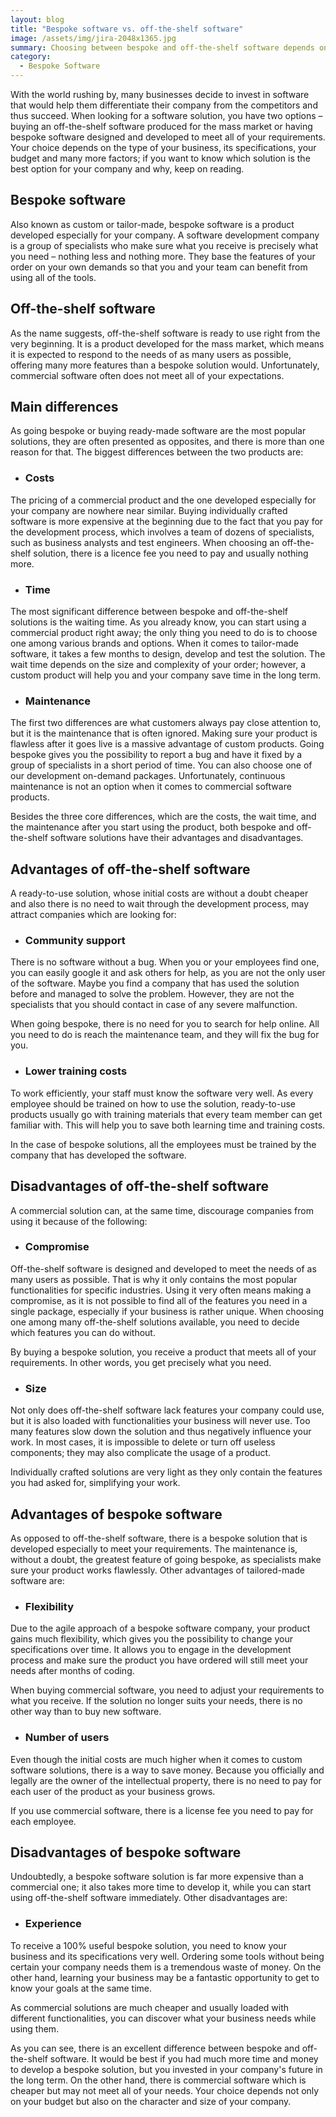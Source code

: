 ```yaml
---
layout: blog
title: "Bespoke software vs. off-the-shelf software"
image: /assets/img/jira-2048x1365.jpg
summary: Choosing between bespoke and off-the-shelf software depends on budget, business needs, and size. Bespoke offers customization and flexibility, while off-the-shelf provides immediate use and lower initial costs.
category:
  - Bespoke Software
---
```


With the world rushing by, many businesses decide to invest in software that would help them differentiate their company from the competitors and thus succeed. When looking for a software solution, you have two options – buying an off-the-shelf software produced for the mass market or having bespoke software designed and developed to meet all of your requirements. Your choice depends on the type of your business, its specifications, your budget and many more factors; if you want to know which solution is the best option for your company and why, keep on reading.

## Bespoke software
Also known as custom or tailor-made, bespoke software is a product developed especially for your company. A software development company is a group of specialists who make sure what you receive is precisely what you need – nothing less and nothing more. They base the features of your order on your own demands so that you and your team can benefit from using all of the tools.

## Off-the-shelf software
As the name suggests, off-the-shelf software is ready to use right from the very beginning. It is a product developed for the mass market, which means it is expected to respond to the needs of as many users as possible, offering many more features than a bespoke solution would. Unfortunately, commercial software often does not meet all of your expectations.

## Main differences
As going bespoke or buying ready-made software are the most popular solutions, they are often presented as opposites, and there is more than one reason for that. The biggest differences between the two products are:

- ### Costs
The pricing of a commercial product and the one developed especially for your company are nowhere near similar. Buying individually crafted software is more expensive at the beginning due to the fact that you pay for the development process, which involves a team of dozens of specialists, such as business analysts and test engineers. When choosing an off-the-shelf solution, there is a licence fee you need to pay and usually nothing more.

- ### Time
The most significant difference between bespoke and off-the-shelf solutions is the waiting time. As you already know, you can start using a commercial product right away; the only thing you need to do is to choose one among various brands and options. When it comes to tailor-made software, it takes a few months to design, develop and test the solution. The wait time depends on the size and complexity of your order; however, a custom product will help you and your company save time in the long term.

- ### Maintenance
The first two differences are what customers always pay close attention to, but it is the maintenance that is often ignored. Making sure your product is flawless after it goes live is a massive advantage of custom products. Going bespoke gives you the possibility to report a bug and have it fixed by a group of specialists in a short period of time. You can also choose one of our development on-demand packages. Unfortunately, continuous maintenance is not an option when it comes to commercial software products.

Besides the three core differences, which are the costs, the wait time, and the maintenance after you start using the product, both bespoke and off-the-shelf software solutions have their advantages and disadvantages.

## Advantages of off-the-shelf software
A ready-to-use solution, whose initial costs are without a doubt cheaper and also there is no need to wait through the development process, may attract companies which are looking for:

- ### Community support
There is no software without a bug. When you or your employees find one, you can easily google it and ask others for help, as you are not the only user of the software. Maybe you find a company that has used the solution before and managed to solve the problem. However, they are not the specialists that you should contact in case of any severe malfunction.

When going bespoke, there is no need for you to search for help online. All you need to do is reach the maintenance team, and they will fix the bug for you.

- ### Lower training costs
To work efficiently, your staff must know the software very well. As every employee should be trained on how to use the solution, ready-to-use products usually go with training materials that every team member can get familiar with. This will help you to save both learning time and training costs.

In the case of bespoke solutions, all the employees must be trained by the company that has developed the software.

## Disadvantages of off-the-shelf software
A commercial solution can, at the same time, discourage companies from using it because of the following:

- ### Compromise
Off-the-shelf software is designed and developed to meet the needs of as many users as possible. That is why it only contains the most popular functionalities for specific industries. Using it very often means making a compromise, as it is not possible to find all of the features you need in a single package, especially if your business is rather unique. When choosing one among many off-the-shelf solutions available, you need to decide which features you can do without.

By buying a bespoke solution, you receive a product that meets all of your requirements. In other words, you get precisely what you need.

- ### Size
Not only does off-the-shelf software lack features your company could use, but it is also loaded with functionalities your business will never use. Too many features slow down the solution and thus negatively influence your work. In most cases, it is impossible to delete or turn off useless components; they may also complicate the usage of a product.

Individually crafted solutions are very light as they only contain the features you had asked for, simplifying your work.

## Advantages of bespoke software
As opposed to off-the-shelf software, there is a bespoke solution that is developed especially to meet your requirements. The maintenance is, without a doubt, the greatest feature of going bespoke, as specialists make sure your product works flawlessly. Other advantages of tailored-made software are:

- ### Flexibility
Due to the agile approach of a bespoke software company, your product gains much flexibility, which gives you the possibility to change your specifications over time. It allows you to engage in the development process and make sure the product you have ordered will still meet your needs after months of coding.

When buying commercial software, you need to adjust your requirements to what you receive. If the solution no longer suits your needs, there is no other way than to buy new software.

- ### Number of users
Even though the initial costs are much higher when it comes to custom software solutions, there is a way to save money. Because you officially and legally are the owner of the intellectual property, there is no need to pay for each user of the product as your business grows.

If you use commercial software, there is a license fee you need to pay for each employee.

## Disadvantages of bespoke software
Undoubtedly, a bespoke software solution is far more expensive than a commercial one; it also takes more time to develop it, while you can start using off-the-shelf software immediately. Other disadvantages are:

- ### Experience
To receive a 100% useful bespoke solution, you need to know your business and its specifications very well. Ordering some tools without being certain your company needs them is a tremendous waste of money. On the other hand, learning your business may be a fantastic opportunity to get to know your goals at the same time.

As commercial solutions are much cheaper and usually loaded with different functionalities, you can discover what your business needs while using them.

As you can see, there is an excellent difference between bespoke and off-the-shelf software. It would be best if you had much more time and money to develop a bespoke solution, but you invested in your company's future in the long term. On the other hand, there is commercial software which is cheaper but may not meet all of your needs. Your choice depends not only on your budget but also on the character and size of your company.
